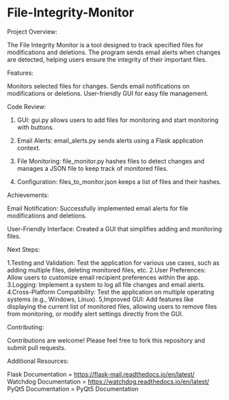 # File-Integrity-Monitor

Project Overview:

The File Integrity Monitor is a tool designed to track specified files for modifications and deletions. The program sends email alerts when changes are detected, helping users ensure the integrity of their important files.

Features:

Monitors selected files for changes.
Sends email notifications on modifications or deletions.
User-friendly GUI for easy file management.

Code Review:

1. GUI: gui.py allows users to add files for monitoring and start monitoring with buttons.
 
2. Email Alerts: email_alerts.py sends alerts using a Flask application context.
  
3. File Monitoring: file_monitor.py hashes files to detect changes and manages a JSON file to keep track of monitored files.
 
4. Configuration: files_to_monitor.json keeps a list of files and their hashes.

Achievements:

Email Notification: Successfully implemented email alerts for file modifications and deletions.

User-Friendly Interface: Created a GUI that simplifies adding and monitoring files.

Next Steps:

1.Testing and Validation: Test the application for various use cases, such as adding multiple files, deleting monitored files, etc.
2.User Preferences: Allow users to customize email recipient preferences within the app.
3.Logging: Implement a system to log all file changes and email alerts.
4.Cross-Platform Compatibility: Test the application on multiple operating systems (e.g., Windows, Linux).
5,Improved GUI: Add features like displaying the current list of monitored files, allowing users to remove files from monitoring, or modify alert settings directly from the GUI.

Contributing:

Contributions are welcome! Please feel free to fork this repository and submit pull requests.

Additional Resources:

Flask Documentation = https://flask-mail.readthedocs.io/en/latest/ 
Watchdog Documentation = https://watchdog.readthedocs.io/en/latest/
PyQt5 Documentation = PyQt5 Documentation

